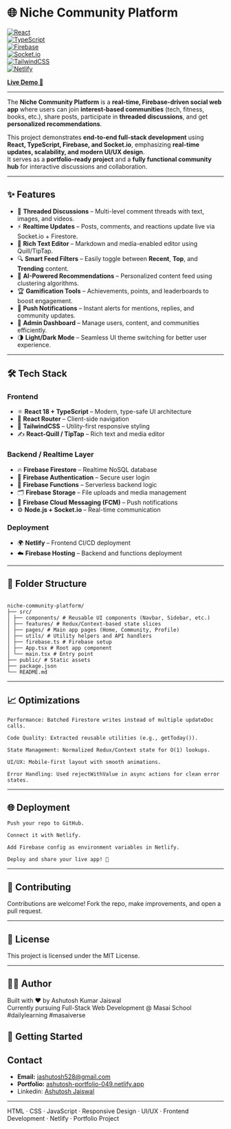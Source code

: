 # 🌐 Niche Community Platform  

[![React](https://img.shields.io/badge/React-18-blue?logo=react)](https://react.dev/)  
[![TypeScript](https://img.shields.io/badge/TypeScript-Strongly%20Typed-3178C6?logo=typescript)](https://www.typescriptlang.org/)  
[![Firebase](https://img.shields.io/badge/Firebase-Backend-orange?logo=firebase)](https://firebase.google.com/)  
[![Socket.io](https://img.shields.io/badge/Socket.io-Realtime-black?logo=socketdotio)](https://socket.io/)  
[![TailwindCSS](https://img.shields.io/badge/TailwindCSS-Utility--First-06B6D4?logo=tailwindcss)](https://tailwindcss.com/)  
[![Netlify](https://img.shields.io/badge/Deployed%20on-Netlify-00C7B7?logo=netlify)](https://scintillating-semifreddo-c24b33.netlify.app/)  

[**Live Demo 🚀**](https://scintillating-semifreddo-c24b33.netlify.app/)  

---

The **Niche Community Platform** is a **real-time, Firebase-driven social web app** where users can join **interest-based communities** (tech, fitness, books, etc.), share posts, participate in **threaded discussions**, and get **personalized recommendations**.  

This project demonstrates **end-to-end full-stack development** using **React, TypeScript, Firebase, and Socket.io**, emphasizing **real-time updates, scalability, and modern UI/UX design**.  
It serves as a **portfolio-ready project** and a **fully functional community hub** for interactive discussions and collaboration.  

---

## ✨ Features  

- 💬 **Threaded Discussions** – Multi-level comment threads with text, images, and videos.  
- ⚡ **Realtime Updates** – Posts, comments, and reactions update live via Socket.io + Firestore.  
- 📝 **Rich Text Editor** – Markdown and media-enabled editor using Quill/TipTap.  
- 🔍 **Smart Feed Filters** – Easily toggle between **Recent**, **Top**, and **Trending** content.  
- 🤖 **AI-Powered Recommendations** – Personalized content feed using clustering algorithms.  
- 🏆 **Gamification Tools** – Achievements, points, and leaderboards to boost engagement.  
- 🔔 **Push Notifications** – Instant alerts for mentions, replies, and community updates.  
- 🧩 **Admin Dashboard** – Manage users, content, and communities efficiently.  
- 🌗 **Light/Dark Mode** – Seamless UI theme switching for better user experience.  

---

## 🛠️ Tech Stack  

### Frontend  
- ⚛️ **React 18 + TypeScript** – Modern, type-safe UI architecture  
- 🧭 **React Router** – Client-side navigation  
- 🎨 **TailwindCSS** – Utility-first responsive styling  
- ✍️ **React-Quill / TipTap** – Rich text and media editor  

### Backend / Realtime Layer  
- 🔥 **Firebase Firestore** – Realtime NoSQL database  
- 🔐 **Firebase Authentication** – Secure user login  
- 🧰 **Firebase Functions** – Serverless backend logic  
- 🗂️ **Firebase Storage** – File uploads and media management  
- 📲 **Firebase Cloud Messaging (FCM)** – Push notifications  
- ⚙️ **Node.js + Socket.io** – Real-time communication  

### Deployment  
- 🌍 **Netlify** – Frontend CI/CD deployment  
- ☁️ **Firebase Hosting** – Backend and functions deployment  

---

## 📁 Folder Structure 
```

niche-community-platform/
├── src/
│ ├── components/ # Reusable UI components (Navbar, Sidebar, etc.)
│ ├── features/ # Redux/Context-based state slices
│ ├── pages/ # Main app pages (Home, Community, Profile)
│ ├── utils/ # Utility helpers and API handlers
│ ├── firebase.ts # Firebase setup
│ ├── App.tsx # Root app component
│ └── main.tsx # Entry point
├── public/ # Static assets
├── package.json
└── README.md
```


---

## 📈 Optimizations
```
Performance: Batched Firestore writes instead of multiple updateDoc calls.

Code Quality: Extracted reusable utilities (e.g., getToday()).

State Management: Normalized Redux/Context state for O(1) lookups.

UI/UX: Mobile-first layout with smooth animations.

Error Handling: Used rejectWithValue in async actions for clean error states.
```
---

## 🌐 Deployment
```
Push your repo to GitHub.

Connect it with Netlify.

Add Firebase config as environment variables in Netlify.

Deploy and share your live app! 🚀

```
---

## 🤝 Contributing
Contributions are welcome! Fork the repo, make improvements, and open a pull request.

---

## 📜 License
This project is licensed under the MIT License.

---

## 👨‍💻 Author
Built with ❤️ by Ashutosh Kumar Jaiswal  
Currently pursuing Full-Stack Web Development @ Masai School  
#dailylearning #masaiverse  


## 🚀 Getting Started  

## Contact
- **Email:** jashutosh528@gmail.com
- **Portfolio:** [ashutosh-portfolio-049.netlify.app](https://ashutosh-portfolio-049.netlify.app/)
- Linkedin:  [Ashutosh Jaiswal](https://www.linkedin.com/in/ashutosh-kumar-jaiswal-128054256/)
---


HTML · CSS · JavaScript · Responsive Design · UI/UX · Frontend Development · Netlify · Portfolio Project
